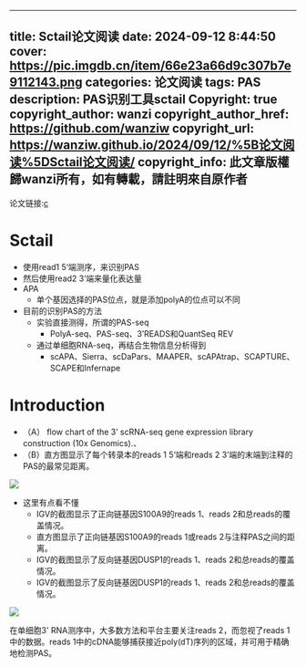 
---
title: Sctail论文阅读
date: 2024-09-12 8:44:50
cover: https://pic.imgdb.cn/item/66e23a66d9c307b7e9112143.png
categories: 论文阅读
tags: PAS
description: PAS识别工具sctail
Copyright: true
copyright_author: wanzi
copyright_author_href: https://github.com/wanziw
copyright_url: https://wanziw.github.io/2024/09/12/%5B论文阅读%5DSctail论文阅读/
copyright_info: 此文章版權歸wanzi所有，如有轉載，請註明來自原作者
---



论文链接:[c](https://www.biorxiv.org/content/10.1101/2024.07.05.602174v1.full.pdf)
# Sctail

- 使用read1 5‘端测序，来识别PAS
- 然后使用read2 3’端来量化表达量
- APA
  - 单个基因选择的PAS位点，就是添加polyA的位点可以不同
- 目前的识别PAS的方法
  - 实验直接测得，所谓的PAS-seq
    - PolyA-seq、PAS-seq、3’READS和QuantSeq REV
  - 通过单细胞RNA-seq，再结合生物信息分析得到
    - scAPA、Sierra、scDaPars、MAAPER、scAPAtrap、SCAPTURE、SCAPE和Infernape



# Introduction





- （A） flow chart of the 3’ scRNA-seq gene expression library construction (10x Genomics).、
- （B）直方图显示了每个转录本的reads 1 5‘端和reads 2 3’端的末端到注释的PAS的最常见距离。

![](https://pic.imgdb.cn/item/66e23ca4d9c307b7e912ffa8.png)

- 这里有点看不懂
  - IGV的截图显示了正向链基因S100A9的reads 1、reads 2和总reads的覆盖情况。
  - 直方图显示了正向链基因S100A9的reads 1或reads 2与注释PAS之间的距离。
  - IGV的截图显示了反向链基因DUSP1的reads 1、reads 2和总reads的覆盖情况。
  -  IGV的截图显示了反向链基因DUSP1的reads 1、reads 2和总reads的覆盖情况。

![](https://pic.imgdb.cn/item/66e242bed9c307b7e91f8df4.png)

在单细胞3' RNA测序中，大多数方法和平台主要关注reads 2，而忽视了reads 1中的数据。reads 1中的cDNA能够捕获接近poly(dT)序列的区域，并可用于精确地检测PAS。